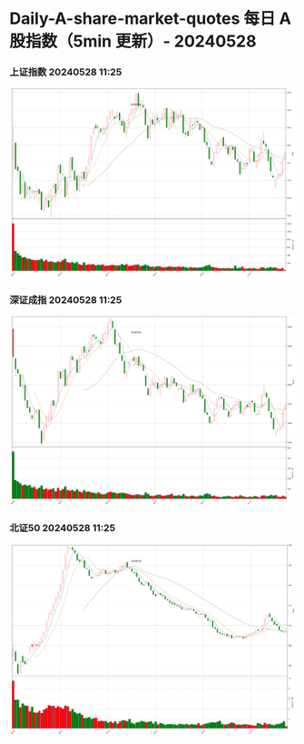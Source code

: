 
# Daily-A-share-market-quotes 每日 A 股指数（5min 更新）- 20240528

### 上证指数 20240528 11:25
![](./fig/2024/5/20240528-sh000001.png)

### 深证成指 20240528 11:25
![](./fig/2024/5/20240528-sz399001.png)

### 北证50 20240528 11:25
![](./fig/2024/5/20240528-bj899050.png)

